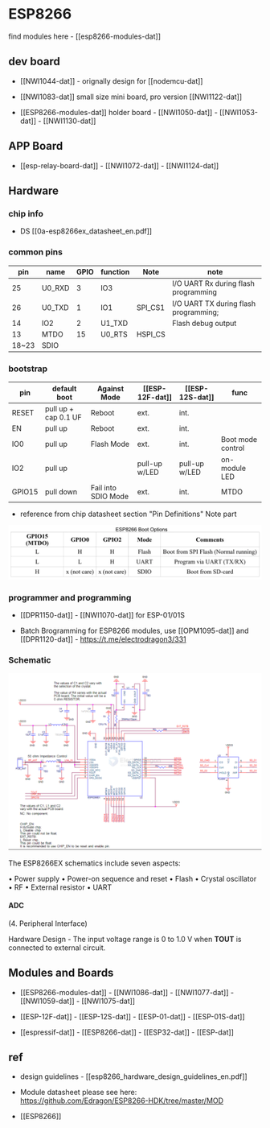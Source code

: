 
# ESP8266 

find modules here - [[esp8266-modules-dat]]

## dev board 

- [[NWI1044-dat]] - orignally design for [[nodemcu-dat]]

- [[NWI1083-dat]] small size mini board, pro version [[NWI1122-dat]]

- [[ESP8266-modules-dat]] holder board - [[NWI1050-dat]] - [[NWI1053-dat]] - [[NWI1130-dat]]

## APP Board 

- [[esp-relay-board-dat]] - [[NWI1072-dat]] - [[NWI1124-dat]]

## Hardware 

### chip info 

- DS [[0a-esp8266ex_datasheet_en.pdf]]


### common pins 


| pin   | name   | GPIO | function | Note    | note                                  |
| ----- | ------ | ---- | -------- | ------- | ------------------------------------- |
| 25    | U0_RXD | 3    | IO3      |         | I/O UART Rx during flash programming  |
| 26    | U0_TXD | 1    | IO1      | SPI_CS1 | I/O UART TX during flash programming; |
| 14    | IO2    | 2    | U1_TXD   |         | Flash debug output                    |
| 13    | MTDO   | 15   | U0_RTS   | HSPI_CS |                                       |
| 18~23 | SDIO   |      |          |         |                                       |



### bootstrap

| pin    | default boot         | Against Mode        | [[ESP-12F-dat]] | [[ESP-12S-dat]] | func              |
| ------ | -------------------- | ------------------- | --------------- | --------------- | ----------------- |
| RESET  | pull up + cap 0.1 UF | Reboot              | ext.            | int.            |                   |
| EN     | pull up              | Reboot              | ext.            | int.            |                   |
| IO0    | pull up              | Flash Mode          | ext.            | int.            | Boot mode control |
| IO2    | pull up              |                     | pull-up w/LED   | pull-up w/LED   | on-module LED     |
| GPIO15 | pull down            | Fail into SDIO Mode | ext.            | int.            | MTDO              |

- reference from chip datasheet section "Pin Definitions" Note part

![](15-46-00-28-03-2023.png)


### programmer and programming 

- [[DPR1150-dat]] - [[NWI1070-dat]] for ESP-01/01S 

- Batch Brogramming for ESP8266 modules, use [[OPM1095-dat]] and [[DPR1120-dat]] - https://t.me/electrodragon3/331

### Schematic 

![](2025-05-14-17-59-15.png)

The ESP8266EX schematics include seven aspects: 

• Power supply 
• Power-on sequence and reset 
• Flash 
• Crystal oscillator 
• RF 
• External resistor 
• UART


#### ADC

(4. Peripheral Interface)

Hardware Design - The input voltage range is 0 to 1.0 V when **TOUT** is connected to external circuit.


## Modules and Boards 

- [[ESP8266-modules-dat]] - [[NWI1086-dat]] - [[NWI1077-dat]] - [[NWI1059-dat]] - [[NWI1075-dat]]

- [[ESP-12F-dat]] - [[ESP-12S-dat]] - [[ESP-01-dat]] - [[ESP-01S-dat]]

- [[espressif-dat]] - [[ESP8266-dat]] - [[ESP32-dat]] - [[ESP-dat]]





## ref 

- design guidelines - [[esp8266_hardware_design_guidelines_en.pdf]]

- Module datasheet please see here: https://github.com/Edragon/ESP8266-HDK/tree/master/MOD



- [[ESP8266]]





